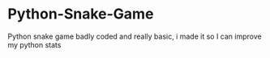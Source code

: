 # Python-Snake-Game

Python snake game badly coded and really basic, i made it so I can improve my python stats
